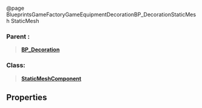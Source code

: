 @page BlueprintsGameFactoryGameEquipmentDecorationBP_DecorationStaticMesh StaticMesh
### Parent :
<b><a href="_blueprints_game_factory_game_equipment_decoration_b_p__decoration.html"><blockquote>BP_Decoration</blockquote></a></b>
### Class:
<b><a href="_class_script_static_mesh_component.html"><blockquote>StaticMeshComponent</blockquote></a></b>
## Properties
